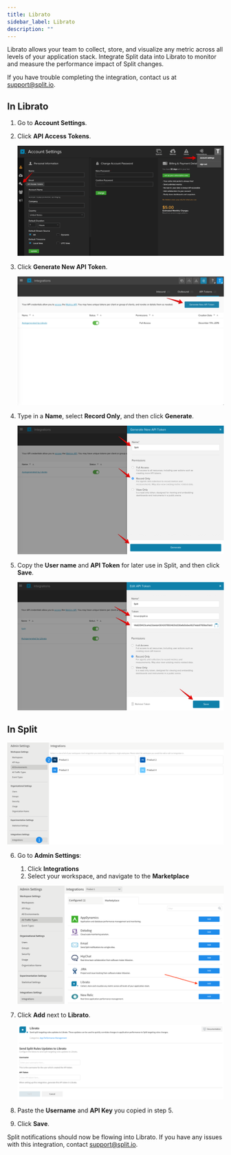 ```yaml
---
title: Librato
sidebar_label: Librato
description: ""
---
```


<p>
  <button hidden style={{borderRadius:'8px', border:'1px', fontFamily:'Courier New', fontWeight:'800', textAlign:'left'}}> help.split.io link: https://help.split.io/hc/en-us/articles/360020950431-Librato <br /> ✘ images still hosted on help.split.io </button>
</p>

Librato allows your team to collect, store, and visualize any metric across all levels of your application stack. Integrate Split data into Librato to monitor and measure the performance impact of Split changes.

If you have trouble completing the integration, contact us at [support@split.io](mailto:support@split.io).

## In Librato
 
1. Go to **Account Settings**.
2. Click **API Access Tokens**.

   ![](./static/librato-api-tokens.png)

3. Click **Generate New API Token**.

   ![](./static/librato-new-api-token.png)

4. Type in a **Name**, select **Record Only**, and then click **Generate**. 

   ![](./static/librato-api-record-only.png)

5. Copy the **User name** and **API Token** for later use in Split, and then click **Save**. 

   ![](./static/librato-api-info.png)

## In Split

![](./static/librato-split1.png)

6. Go to **Admin Settings**:
    1. Click **Integrations**
    2. Select your workspace, and navigate to the **Marketplace** 

     ![](./static/librato-split2.png)

7. Click **Add** next to **Librato**.

   ![](./static/librato-split3.png)

8. Paste the **Username** and **API Key** you copied in step 5.
9. Click **Save**.

Split notifications should now be flowing into Librato. If you have any issues with this integration, contact [support@split.io](mailto:support@split.io).
